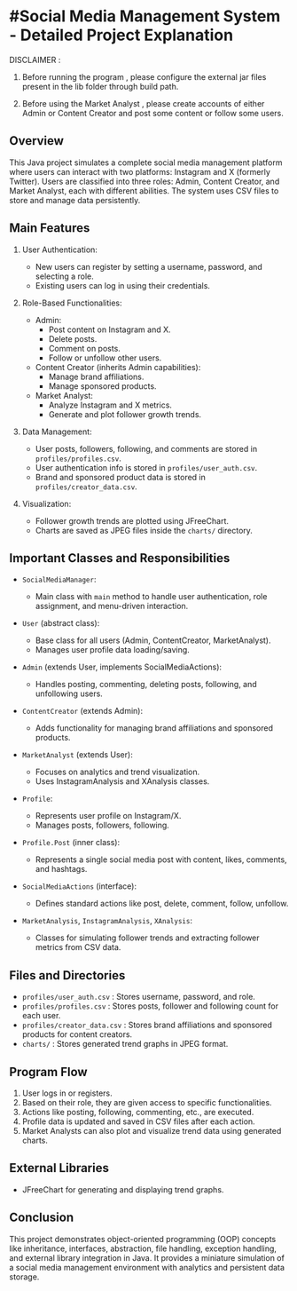 #Social Media Management System - Detailed Project Explanation
==============================================================

DISCLAIMER : 
1. Before running the program , please configure the external jar files present in          the lib folder through build path.

2. Before using the Market Analyst , please create accounts of either Admin or Content Creator and post some content or follow some users.

Overview
--------
This Java project simulates a complete social media management platform where users can interact with two platforms: Instagram and X (formerly Twitter). 
Users are classified into three roles: Admin, Content Creator, and Market Analyst, each with different abilities. The system uses CSV files to store and manage data persistently.

Main Features
-------------
1. User Authentication:
    - New users can register by setting a username, password, and selecting a role.
    - Existing users can log in using their credentials.

2. Role-Based Functionalities:
    - Admin:
        * Post content on Instagram and X.
        * Delete posts.
        * Comment on posts.
        * Follow or unfollow other users.
    - Content Creator (inherits Admin capabilities):
        * Manage brand affiliations.
        * Manage sponsored products.
    - Market Analyst:
        * Analyze Instagram and X metrics.
        * Generate and plot follower growth trends.

3. Data Management:
    - User posts, followers, following, and comments are stored in `profiles/profiles.csv`.
    - User authentication info is stored in `profiles/user_auth.csv`.
    - Brand and sponsored product data is stored in `profiles/creator_data.csv`.

4. Visualization:
    - Follower growth trends are plotted using JFreeChart.
    - Charts are saved as JPEG files inside the `charts/` directory.

Important Classes and Responsibilities
---------------------------------------
- `SocialMediaManager`:
    * Main class with `main` method to handle user authentication, role assignment, and menu-driven interaction.

- `User` (abstract class):
    * Base class for all users (Admin, ContentCreator, MarketAnalyst).
    * Manages user profile data loading/saving.

- `Admin` (extends User, implements SocialMediaActions):
    * Handles posting, commenting, deleting posts, following, and unfollowing users.

- `ContentCreator` (extends Admin):
    * Adds functionality for managing brand affiliations and sponsored products.

- `MarketAnalyst` (extends User):
    * Focuses on analytics and trend visualization.
    * Uses InstagramAnalysis and XAnalysis classes.

- `Profile`:
    * Represents user profile on Instagram/X.
    * Manages posts, followers, following.

- `Profile.Post` (inner class):
    * Represents a single social media post with content, likes, comments, and hashtags.

- `SocialMediaActions` (interface):
    * Defines standard actions like post, delete, comment, follow, unfollow.

- `MarketAnalysis`, `InstagramAnalysis`, `XAnalysis`:
    * Classes for simulating follower trends and extracting follower metrics from CSV data.

Files and Directories
----------------------
- `profiles/user_auth.csv` : Stores username, password, and role.
- `profiles/profiles.csv`  : Stores posts, follower and following count for each user.
- `profiles/creator_data.csv` : Stores brand affiliations and sponsored products for content creators.
- `charts/` : Stores generated trend graphs in JPEG format.

Program Flow
------------
1. User logs in or registers.
2. Based on their role, they are given access to specific functionalities.
3. Actions like posting, following, commenting, etc., are executed.
4. Profile data is updated and saved in CSV files after each action.
5. Market Analysts can also plot and visualize trend data using generated charts.

External Libraries
-------------------
- JFreeChart for generating and displaying trend graphs.

Conclusion
----------
This project demonstrates object-oriented programming (OOP) concepts like inheritance, interfaces, abstraction, file handling, exception handling, and external library integration in Java. It provides a miniature simulation of a social media management environment with analytics and persistent data storage.
